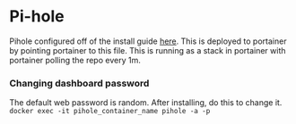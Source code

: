 # Pi-hole
Pihole configured off of the install guide [here](https://github.com/pi-hole/docker-pi-hole). This is deployed to portainer by pointing portainer to this file. This is running as a stack in portainer with portainer polling the repo every 1m.

### Changing dashboard password
The default web password is random. After installing, do this to change it.
`docker exec -it pihole_container_name pihole -a -p`
